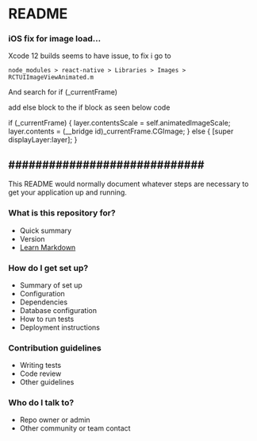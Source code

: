 # README #

### iOS fix for image load... ###

Xcode 12 builds seems to have issue, to fix i go to

    node_modules > react-native > Libraries > Images > RCTUIImageViewAnimated.m

And search for if (_currentFrame)

add else block to the if block as seen below code

if (_currentFrame) {
    layer.contentsScale = self.animatedImageScale;
    layer.contents = (__bridge id)_currentFrame.CGImage;
  } else {
    [super displayLayer:layer];
  }

## ############################# ##


This README would normally document whatever steps are necessary to get your application up and running.

### What is this repository for? ###

* Quick summary
* Version
* [Learn Markdown](https://bitbucket.org/tutorials/markdowndemo)

### How do I get set up? ###

* Summary of set up
* Configuration
* Dependencies
* Database configuration
* How to run tests
* Deployment instructions

### Contribution guidelines ###

* Writing tests
* Code review
* Other guidelines

### Who do I talk to? ###

* Repo owner or admin
* Other community or team contact